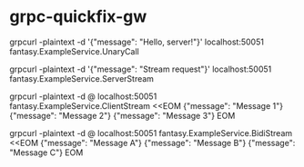 # grpc-quickfix-gw
grpcurl -plaintext -d '{"message": "Hello, server!"}' localhost:50051 fantasy.ExampleService.UnaryCall

grpcurl -plaintext -d '{"message": "Stream request"}' localhost:50051 fantasy.ExampleService.ServerStream

grpcurl -plaintext -d @ localhost:50051 fantasy.ExampleService.ClientStream <<EOM
{"message": "Message 1"}
{"message": "Message 2"}
{"message": "Message 3"}
EOM

grpcurl -plaintext -d @ localhost:50051 fantasy.ExampleService.BidiStream <<EOM
{"message": "Message A"}
{"message": "Message B"}
{"message": "Message C"}
EOM
